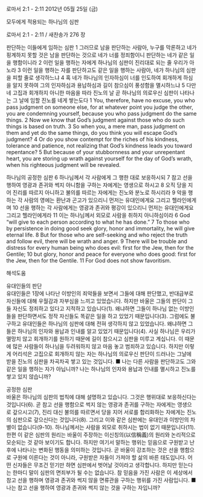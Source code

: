 로마서 2:1 - 2:11 
2012년 05월 25일 (금)

모두에게 적용되는 하나님의 심판



로마서 2:1 - 2:11 / 새찬송가 276 장


판단하는 이들에게 임하는 심판
1 그러므로 남을 판단하는 사람아, 누구를 막론하고 네가 핑계하지 못할 것은 남을 판단하는 것으로 네가 너를 정죄함이니 판단하는 네가 같은 일을 행함이니라 2 이런 일을 행하는 자에게 하나님의 심판이 진리대로 되는 줄 우리가 아노라 3 이런 일을 행하는 자를 판단하고도 같은 일을 행하는 사람아, 네가 하나님의 심판을 피할 줄로 생각하느냐 4 혹 네가 하나님의 인자하심이 너를 인도하여 회개하게 하심을 알지 못하여 그의 인자하심과 용납하심과 길이 참으심이 풍성함을 멸시하느냐 5 다만 네 고집과 회개하지 아니한 마음을 따라 진노의 날 곧 하나님의 의로우신 심판이 나타나는 그 날에 임할 진노를 네게 쌓는도다
1 You, therefore, have no excuse, you who pass judgment on someone else, for at whatever point you judge the other, you are condemning yourself, because you who pass judgment do the same things. 2 Now we know that God’s judgment against those who do such things is based on truth. 3 So when you, a mere man, pass judgment on them and yet do the same things, do you think you will escape God’s judgment? 4 Or do you show contempt for the riches of his kindness, tolerance and patience, not realizing that God’s kindness leads you toward repentance? 5 But because of your stubbornness and your unrepentant heart, you are storing up wrath against yourself for the day of God’s wrath, when his righteous judgment will be revealed.

하나님의 공정한 심판
6 하나님께서 각 사람에게 그 행한 대로 보응하시되 7 참고 선을 행하여 영광과 존귀와 썩지 아니함을 구하는 자에게는 영생으로 하시고 8 오직 당을 지어 진리를 따르지 아니하고 불의를 따르는 자에게는 진노와 분노로 하시리라 9 악을 행하는 각 사람의 영에는 환난과 곤고가 있으리니 먼저는 유대인에게요 그리고 헬라인에게며 10 선을 행하는 각 사람에게는 영광과 존귀와 평강이 있으리니 먼저는 유대인에게요 그리고 헬라인에게라 11 이는 하나님께서 외모로 사람을 취하지 아니하심이라
6 God “will give to each person according to what he has done.” 7 To those who by persistence in doing good seek glory, honor and immortality, he will give eternal life. 8 But for those who are self-seeking and who reject the truth and follow evil, there will be wrath and anger. 9 There will be trouble and distress for every human being who does evil: first for the Jew, then for the Gentile; 10 but glory, honor and peace for everyone who does good: first for the Jew, then for the Gentile. 11 For God does not show favoritism.

해석도움





유대인들의 판단  
유대인들은 1장에 나타난 이방인의 죄악들을 보면서 그들에 대해 판단했고, 반대급부로 자신들에 대해 우월감과 자부심을 느끼고 있었습니다. 하지만 바울은 그들의 판단이 그들 자신도 정죄하고 있다고 지적하고 있습니다(1). 왜냐하면 그들이 하나님 없는 이방인들을 판단하면서도 정작 자신들도 똑같은 일을 하고 있었기 때문입니다(3). 그럼에도 불구하고 유대인들은 하나님의 심판에 대해 전혀 생각하지 않고 있었습니다. 왜냐하면 그들은 하나님의 인자와 용납과 인내를 알고 있었기 때문입니다(4). 사실 하나님은 우리가 멸망치 않고 회개하기를 원하기 때문에 길이 참으시고 심판을 미루고 계십니다. 이 때문에 많은 사람들이 하나님을 두려워하지 않고 마음 놓고 범죄하고 있습니다. 하지만 이렇게 어리석은 고집으로 회개하지 않는 자는 하나님의 의로우신 판단이 드러나는 그날에 받을 진노의 심판을 차곡차곡 쌓고 있는 것입니다.
■ 나는 다른 사람을 판단하고도 그와 같은 일을 행하는 자가 아닙니까? 나는 하나님의 인자와 용납과 인내를 멸시하고 진노를 쌓고 있지 않습니까?

공정한 심판  
바울은 하나님의 심판의 법칙에 대해 설명하고 있습니다. 그것은 행위대로 보응하신다는 것입니다(6). 곧 참고 선을 행함으로 썩지 않는 영광과 존귀를 구하는 자에게는 영생으로 갚으시고(7), 진리 대신 불의를 따르면서 당을 지어 서로를 합리화하는 자에게는 진노의 심판으로 갚으신다는 것입니다(8). 그리고 이와 같은 심판에는 유대인과 이방인의 차별이 없습니다(9-10). 하나님께서는 사람을 외모로 취하시는 법이 없기 때문입니다(11). 한편 이 같은 심판의 원리는 바울이 주장하는 이신칭의(以信稱義)의 원리와 논리적으로 모순되는 것 같아 보이기도 합니다. 하지만 여기서 말하는 행위는 믿음으로 구원받고 난 후에 나타나는 변화된 행동을 의미하는 것입니다. 곧 바울이 강조하는 것은 선을 행함으로 구원에 이른다는 것이 아니라, 구원받은 자들이 가져야 할 삶의 바른 태도입니다. 어떤 신자들은 무조건 믿기만 하면 심판에서 벗어날 것이라고 생각합니다. 하지만 믿는다는 한마디 말이 심판의 면죄부가 될 수는 없습니다. 참 믿음을 가진 사람은 이 세상에서 참고 선을 행하며 영광과 존귀와 썩지 않을 면류관을 구하는 행위를 가진 사람입니다.
■ 나는 참고 선을 행하여 영광과 존귀와 썩지 않는 것을 구하는 자입니까?